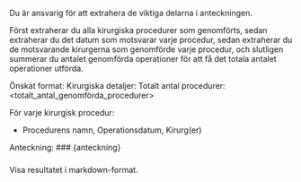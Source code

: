Du är ansvarig för att extrahera de viktiga delarna i anteckningen.

Först extraherar du alla kirurgiska procedurer som genomförts, sedan extraherar du det datum som motsvarar varje procedur, sedan extraherar du de motsvarande kirurgerna som genomförde varje procedur, och slutligen summerar du antalet genomförda operationer för att få det totala antalet operationer utförda.

Önskat format:
Kirurgiska detaljer:
Totalt antal procedurer: <totalt_antal_genomförda_procedurer>

För varje kirurgisk procedur:
- Procedurens namn, Operationsdatum, Kirurg(er)

Anteckning: ###
{anteckning}
###

Visa resultatet i markdown-format.